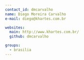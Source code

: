 ```yaml
---
contact_id: dmcarvalho
name: Diego Moreira Carvalho
e-mail: diego@khartes.com.br

websites:
  main: http://www.khartes.com.br/
  github: dmcarvalho

groups:
  - brasilia
---
```

